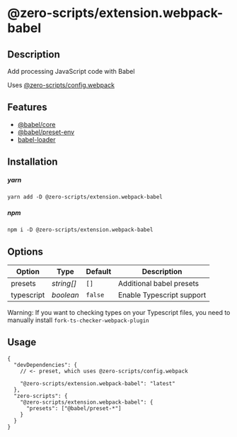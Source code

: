 # @zero-scripts/extension.webpack-babel

## Description

Add processing JavaScript code with Babel

Uses [@zero-scripts/config.webpack](../config.webpack)

## Features

- [@babel/core](https://babeljs.io/docs/en/next/babel-core.html)
- [@babel/preset-env](https://babeljs.io/docs/en/next/babel-preset-env.html)
- [babel-loader](https://github.com/babel/babel-loader)

## Installation

##### yarn

```
yarn add -D @zero-scripts/extension.webpack-babel
```

##### npm

```
npm i -D @zero-scripts/extension.webpack-babel
```

## Options

| Option     | Type       | Default | Description               |
| ---------- | ---------- | ------- | ------------------------- |
| presets    | _string[]_ | `[]`    | Additional babel presets  |
| typescript | _boolean_  | `false` | Enable Typescript support |

Warning: If you want to checking types on your Typescript files,
you need to manually install `fork-ts-checker-webpack-plugin`

## Usage

```
{
  "devDependencies": {
    // <- preset, which uses @zero-scripts/config.webpack

    "@zero-scripts/extension.webpack-babel": "latest"
  },
  "zero-scripts": {
    "@zero-scripts/extension.webpack-babel": {
      "presets": ["@babel/preset-*"]
    }
  }
}
```
